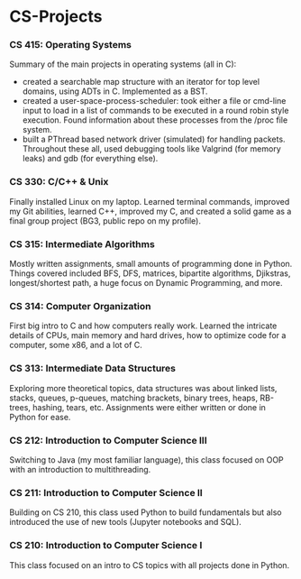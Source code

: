 # CS-Projects

### CS 415: Operating Systems

Summary of the main projects in operating systems (all in C):
* created a searchable map structure with an iterator for top level domains, using ADTs in C. Implemented as a BST.
* created a user-space-process-scheduler: took either a file or cmd-line input to load in a list of commands to be executed in a round robin style execution. Found information about these processes from the /proc file system.
* built a PThread based network driver (simulated) for handling packets.
Throughout these all, used debugging tools like Valgrind (for memory leaks) and gdb (for everything else).

### CS 330: C/C++ & Unix

Finally installed Linux on my laptop. Learned terminal commands, improved my Git abilities, learned C++, improved my C, and created a solid game as a final group project (BG3, public repo on my profile).

### CS 315: Intermediate Algorithms

Mostly written assignments, small amounts of programming done in Python. Things covered included BFS, DFS, matrices, bipartite algorithms, Djikstras, longest/shortest path, a huge focus on Dynamic Programming, and more.

### CS 314: Computer Organization

First big intro to C and how computers really work. Learned the intricate details of CPUs, main memory and hard drives, how to optimize code for a computer, some x86, and a lot of C.

### CS 313: Intermediate Data Structures

Exploring more theoretical topics, data structures was about linked lists, stacks, queues, p-queues, matching brackets, binary trees, heaps, RB-trees, hashing, tears, etc. Assignments were either written or done in Python for ease.

### CS 212: Introduction to Computer Science III

Switching to Java (my most familiar language), this class focused on OOP with an introduction to multithreading.

### CS 211: Introduction to Computer Science II

Building on CS 210, this class used Python to build fundamentals but also introduced the use of new tools (Jupyter notebooks and SQL).

### CS 210: Introduction to Computer Science I

This class focused on an intro to CS topics with all projects done in Python.










